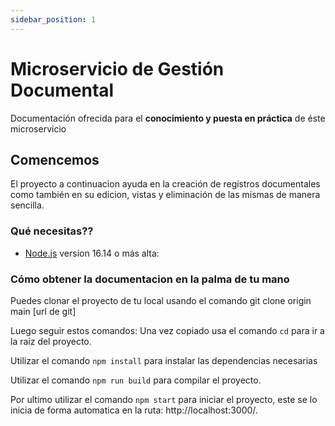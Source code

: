 ```yaml
---
sidebar_position: 1
---
```


# Microservicio de Gestión Documental

Documentación ofrecida para el **conocimiento y puesta en práctica** de éste microservicio

## Comencemos

El proyecto a continuacion ayuda en la creación de registros documentales como también en su edicion, vistas y eliminación de las mismas de manera sencilla.

### Qué necesitas??

- [Node.js](https://nodejs.org/en/download/) version 16.14 o más alta:
  

### Cómo obtener la documentacion en la palma de tu mano
Puedes clonar el proyecto de tu local usando el comando git clone origin main [url de git]

Luego seguir estos comandos:
Una vez copiado usa el comando `cd` para ir a la raíz del proyecto.

Utilizar el comando `npm install` para instalar las dependencias necesarias

Utilizar el comando `npm run build` para compilar el proyecto.

Por ultimo utilizar el comando `npm start` para iniciar el proyecto, este se lo inicia de forma automatica en la ruta: http://localhost:3000/.

